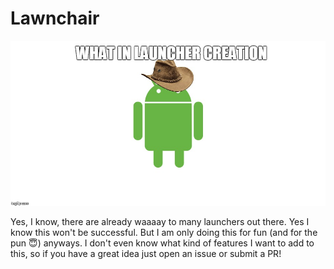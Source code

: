 # Lawnchair

![What in launcher creation?](meme.jpg)

Yes, I know, there are already waaaay to many launchers out there.
Yes I know this won't be successful. But I am only doing this for fun (and for the pun :innocent:) anyways.
I don't even know what kind of features I want to add to this, so if you have a great idea just open an issue or submit a PR!
